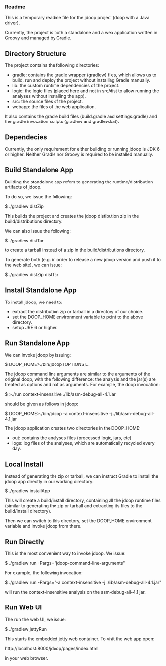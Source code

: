 ### Readme 

This is a temporary readme file for the jdoop project (doop with a Java driver). 

Currently, the project is both a standalone and a web application written in Groovy and managed by Gradle.

Directory Structure
-------------------

The project contains the following directories:

* gradle: contains the gradle wrapper (gradlew) files, which allows us to build, run and deploy the project without installing Gradle manually.
* lib: the custom runtime dependencies of the project.
* logic: the logic files (placed here and not in src/dist to allow running the analyses without installing the app).
* src: the source files of the project.
* webapp: the files of the web application.

It also contains the gradle build files (build.gradle and settings.gradle) and the gradle invocation scripts (gradlew and gradlew.bat).

Dependecies
-----------

Currently, the only requirement for either building or running jdoop is JDK 6 or higher. Neither Gradle nor Groovy is required to be installed manually.

Build Standalone App
--------------------

Building the standalone app refers to generating the runtime/distribution artifacts of jdoop.

To do so, we issue the following:

$ ./gradlew distZip

This builds the project and creates the jdoop distibution zip in the build/distributions directory.

We can also issue the following:

$ ./gradlew distTar

to create a tarball instead of a zip in the build/distributions directory.

To generate both (e.g. in order to release a new jdoop version and push it to the web site), we can issue:

$ ./gradlew distZip distTar

Install Standalone App
----------------------

To install jdoop, we need to:

* extract the distribution zip or tarball in a directory of our choice.
* set the DOOP_HOME environment variable to point to the above directory.
* setup JRE 6 or higher.

Run Standalone App
------------------

We can invoke jdoop by issuing:

$ DOOP_HOME>./bin/jdoop [OPTIONS]...

The jdoop command line arguments are similar to the arguments of the original doop, with the following difference: the
analysis and the jar(s) are treated as options and not as arguments. For example, the doop invocation:

$ >./run context-insensitive ./lib/asm-debug-all-4.1.jar

should be given as follows in jdoop:

$ DOOP_HOME>./bin/jdoop -a context-insensitive -j ./lib/asm-debug-all-4.1.jar

The jdoop application creates two directories in the DOOP_HOME:

* out: contains the analyses files (processed logic, jars, etc)
* logs: log files of the analyses, which are automatically recycled every day.

Local Install
-------------

Instead of generating the zip or tarball, we can instruct Gradle to install the jdoop app directly in our working directory:

$ ./gradlew installApp

This will create a build/install directory, containing all the jdoop runtime files (similar to generating the zip or tarball and extracting its files to the build/install directory).

Then we can switch to this directory, set the DOOP_HOME environment variable and invoke jdoop from there.

Run Directly
------------

This is the most convenient way to invoke jdoop. We issue:

$ ./gradlew run -Pargs="jdoop-command-line-arguments"

For example, the following invocation:

$ ./gradlew run -Pargs="-a context-insensitive -j ./lib/asm-debug-all-4.1.jar"

will run the context-insensitive analysis on the asm-debug-all-4.1 jar.


Run Web UI
----------
The run the web UI, we issue:

$ ./gradlew jettyRun

This starts the embedded jetty web container. To visit the web app open:

http://localhost:8000/jdoop/pages/index.html

in your web browser.
